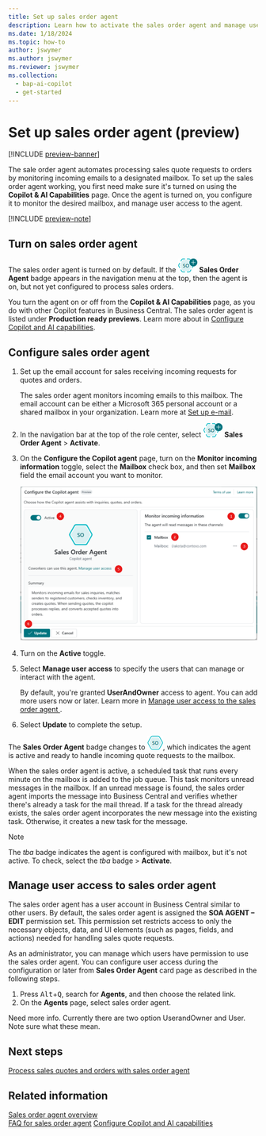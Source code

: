 ```yaml
---
title: Set up sales order agent
description: Learn how to activate the sales order agent and manage user access.
ms.date: 1/18/2024
ms.topic: how-to
author: jswymer
ms.author: jswymer
ms.reviewer: jswymer
ms.collection:
  - bap-ai-copilot
  - get-started
---
```

# Set up sales order agent (preview)

[!INCLUDE [preview-banner](~/../shared-content/shared/preview-includes/preview-banner.md)]

The sale order agent automates processing sales quote requests to orders by monitoring incoming emails to a designated mailbox. To set up the sales order agent working, you first need make sure it's turned on using the **Copilot & AI Capabilities** page. Once the agent is turned on, you configure it to monitor the desired mailbox, and manage user access to the agent.

[!INCLUDE [preview-note](~/../shared-content/shared/preview-includes/production-ready-preview-dynamics365.md)]

## Turn on sales order agent

The sales order agent is turned on by default. If the ![Shows the sales order agent icon](media/soa-icon.png) **Sales Order Agent** badge appears in the navigation menu at the top, then the agent is on, but not yet configured to process sales orders.

You turn the agent on or off from the **Copilot & AI Capabilities** page, as you do with other Copilot features in Business Central. The sales order agent is listed under **Production ready previews**. Learn more about in [Configure Copilot and AI capabilities](enable-ai.md).

## Configure  sales order agent

1. Set up the email account for sales receiving incoming requests for quotes and orders. 

   The sales order agent monitors incoming emails to this mailbox. The email account can be either a Microsoft 365 personal account or a shared mailbox in your organization. Learn more at [Set up e-mail](admin-how-setup-email.md). <!-- Sorry, your Copilot isn't activated for Sales Order Agent-->

1. In the navigation bar at the top of the role center, select ![Shows the sales order agent icon](media/soa-icon.png) **Sales Order Agent** > **Activate**.  
1. On the **Configure the Copilot agent** page, turn on the **Monitor incoming information** toggle, select the **Mailbox** check box, and then set **Mailbox** field the email account you want to monitor.

   ![Shows the sales order agent configuration page](media/soa-configuration.png)

1. Turn on the **Active** toggle.
1. Select **Manage user access** to specify the users that can manage or interact with the agent.

   By default, you're granted **UserAndOwner** access to agent. You can add more users now or later. Learn more in [Manage user access to the sales order agent ](#manage-user-access-to-the-sales-order-agent).
1. Select **Update** to complete the setup.

The **Sales Order Agent** badge changes to ![Shows the sales order agent icon after configured](media/soa-activated-icon.png), which indicates the agent is active and ready to handle incoming quote requests to the mailbox.

When the sales order agent is active, a scheduled task that runs every minute on the mailbox is added to the job queue. This task monitors unread messages in the mailbox. If an unread message is found, the sales order agent imports the message into Business Central and verifies whether there's already a task for the mail thread. If a task for the thread already exists, the sales order agent incorporates the new message into the existing task. Otherwise, it creates a new task for the message.

> [!NOTE]
> The *tba* badge indicates the agent is configured with mailbox, but it's not active. To check, select the *tba* badge > **Activate**.

## Manage user access to sales order agent

The sales order agent has a user account in Business Central similar to other users. By default, the sales order agent is assigned the **SOA AGENT – EDIT** permission set. This permission set restricts access to only the necessary objects, data, and UI elements (such as pages, fields, and actions) needed for handling sales quote requests.

As an administrator, you can manage which users have permission to use the sales order agent. You can configure user access during the configuration or later from **Sales Order Agent** card page as described in the following steps. 

1. Press <kbd>Alt</kbd>+<kbd>Q</kbd>, search for **Agents**, and then choose the related link.
1. On the **Agents** page, select sales order agent. 

Need more info. Currently there are two option UserandOwner and User. Note sure what these mean.

## Next steps

[Process sales quotes and orders with sales order agent](sales-order-agent-process.md)

## Related information

[Sales order agent overview](sales-order-agent.md)  
[FAQ for sales order agent](faqs-sales-order-taker-agent.md)
[Configure Copilot and AI capabilities](enable-ai.md)  
